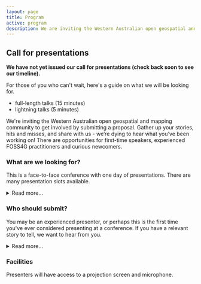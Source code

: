 ```yaml
---
layout: page
title: Program
active: program
description: We are inviting the Western Australian open geospatial and mapping community to get involved by submitting a proposal.
---
```


## Call for presentations

**We have not yet issued our call for presentations (check back soon to see our timeline).**

For those of you who can't wait, here's a guide on what we will be looking for.

- full-length talks (15 minutes)
- lightning talks (5 minutes)

We're inviting the Western Australian open geospatial and mapping community to get involved by submitting a proposal. Gather up your stories, hits and misses, and share with us - we’re dying to hear what you’ve been working on! There are opportunities for first-time speakers, experienced FOSS4G practitioners and curious newcomers.

<!-- ### How to submit a proposal?

Please use the buttons below to apply and be ready to provide the following information:

- What type of presentation or workshop are you proposing?
- What is the title of your presentation/workshop?
- Give a concise description of your proposed presentation/workshop.
- Let us know if you have any specific requirements for delivering your presentation/workshop.

**Submissions must be received no later than 11:59 PM (AWST), 5 October 2021.**

<div class="submit-button">
    <div class="button_wrapper center">
    <a href="https://docs.google.com/forms/d/e/1FAIpQLSdE3TOQr_VoQRZDxIP9kWNa_2YQ-bbyPyN3oPiyi4BoAVnAaw/viewform?usp=sf_link" class="btn" target="_blank" rel="noreferrer">Presentation proposals</a>
      </div>
    <div class="button_wrapper center">
    <a href="https://docs.google.com/forms/d/e/1FAIpQLSd5mfXhxbSUP_yJ68OQmgXSV6DRRHwQfaEb_Y96U3Z5OrnpUw/viewform?usp=sf_link" class="btn" target="_blank" rel="noreferrer">Workshop proposals</a>
    </div>
</div>

<details class="details-submission">
    <summary class="summary-submission">Submission form: presentation proposals</summary>
    <div class="content-submission">
    <iframe src="https://docs.google.com/forms/d/e/1FAIpQLSdE3TOQr_VoQRZDxIP9kWNa_2YQ-bbyPyN3oPiyi4BoAVnAaw/viewform?embedded=true" width="100%" height="400px" frameborder="0" marginheight="0" marginwidth="0">Loading…</iframe>
    </div>
</details>

<details class="details-submission">
    <summary class="summary-submission">Submission form: workshop proposals</summary>
    <div class="content-submission">
    <iframe src="https://docs.google.com/forms/d/e/1FAIpQLSd5mfXhxbSUP_yJ68OQmgXSV6DRRHwQfaEb_Y96U3Z5OrnpUw/viewform?embedded=true" width="100%" height="400px" frameborder="0" marginheight="0" marginwidth="0">Loading…</iframe>
    </div>
</details> -->

<!-- ### Key Dates

* **6 September:** Call for presentations and workshops opens.
* **5 October:** Deadline for presentation and workshop proposal submissions.
* **5-12 October:** Community vote.
* **12-21 October:** Presentation selection and confirmation with speakers.
* **21 October:** Speakers announced. -->

### What are we looking for?

This is a face-to-face conference with one day of presentations. There are many presentation slots available.

<details>
    <summary>Read more...</summary>
    {% include_relative read_more/looking_for.html %}
</details>

### Who should submit?

You may be an experienced presenter, or perhaps this is the first time you've ever considered presenting at a conference. If you have a relevant story to tell, we want to hear from you.

<details>
    <summary>Read more...</summary>
    {% include_relative read_more/submit_who.html %}
</details>

### Facilities

Presenters will have access to a projection screen and microphone.
